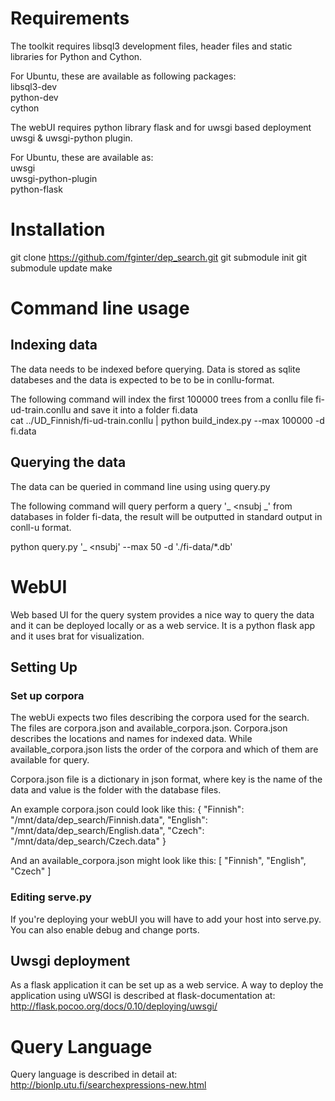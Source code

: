 Requirements
============

The toolkit requires libsql3 development files, header files and static libraries for Python and Cython.

For Ubuntu, these are available as following packages:  
libsql3-dev  
python-dev  
cython  

The webUI requires python library flask and for uwsgi based deployment uwsgi & uwsgi-python plugin.

For Ubuntu, these are available as:  
uwsgi  
uwsgi-python-plugin  
python-flask  

Installation
============

git clone https://github.com/fginter/dep_search.git
git submodule init
git submodule update
make

Command line usage
==================

Indexing data
-------------

The data needs to be indexed before querying. Data is stored as sqlite databeses and the data is expected to be to be in conllu-format.

The following command will index the first 100000 trees from a conllu file fi-ud-train.conllu and save it into a folder fi.data  
cat ../UD_Finnish/fi-ud-train.conllu | python build_index.py --max 100000 -d fi.data  

Querying the data
-----------------

The data can be queried in command line using using query.py

The following command will query perform a query '_ <nsubj _' from databases in folder fi-data, the result will be outputted in standard output in conll-u format.  

python query.py '_ <nsubj' --max 50 -d './fi-data/*.db'

WebUI
=====

Web based UI for the query system provides a nice way to query the data and it can be deployed locally or as a web service. It is a python flask app and it uses brat for visualization.

Setting Up
----------

### Set up corpora

The webUi expects two files describing the corpora used for the search.  
The files are corpora.json and available_corpora.json. Corpora.json describes
the locations and names for indexed data. While available_corpora.json lists
the order of the corpora and which of them are available for query.

Corpora.json file is a dictionary in json format, where key is the name of the data and
value is the folder with the database files.

An example corpora.json could look like this:
{
  "Finnish": "/mnt/data/dep_search/Finnish.data",
  "English": "/mnt/data/dep_search/English.data",
  "Czech": "/mnt/data/dep_search/Czech.data"
}

And an available_corpora.json might look like this:
[
  "Finnish",
  "English",
  "Czech"
]

### Editing serve.py

If you're deploying your webUI you will have to add your host into serve.py. You can also enable debug and change ports.


Uwsgi deployment
----------------

As a flask application it can be set up as a web service. A way to deploy the application using uWSGI is described at flask-documentation at: http://flask.pocoo.org/docs/0.10/deploying/uwsgi/

Query Language
==============

Query language is described in detail at: http://bionlp.utu.fi/searchexpressions-new.html

